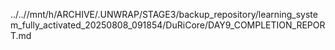 ../..//mnt/h/ARCHIVE/.UNWRAP/STAGE3/backup_repository/learning_system_fully_activated_20250808_091854/DuRiCore/DAY9_COMPLETION_REPORT.md